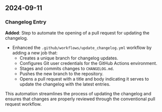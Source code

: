 

## 2024-09-11
### Changelog Entry

**Added**: Step to automate the opening of a pull request for updating the changelog.

- Enhanced the `.github/workflows/update_changelog.yml` workflow by adding a new job that:
  - Creates a unique branch for changelog updates.
  - Configures Git user credentials for the GitHub Actions environment.
  - Stages and commits changes to `CHANGELOG.md`.
  - Pushes the new branch to the repository.
  - Opens a pull request with a title and body indicating it serves to update the changelog with the latest entries.

This automation streamlines the process of updating the changelog and ensures that changes are properly reviewed through the conventional pull request workflow.
